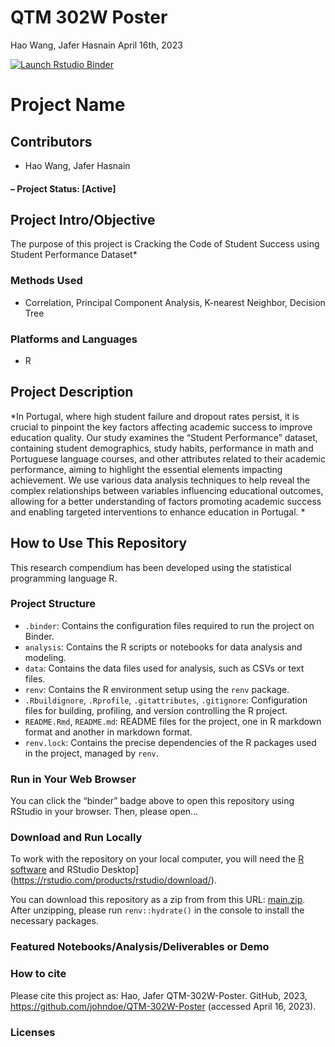 QTM 302W Poster
================
Hao Wang, Jafer Hasnain
April 16th, 2023

<!-- README.md is generated from README.Rmd. Please edit that file -->
<!-- badges: start -->

[![Launch Rstudio
Binder](http://mybinder.org/badge_logo.svg)](https://mybinder.org/v2/gh/haowangtaka/QTM-302W-Poster/main?urlpath=rstudio)
<!-- badges: end -->

# Project Name

## Contributors

- Hao Wang, Jafer Hasnain

#### – Project Status: \[Active\]

## Project Intro/Objective

The purpose of this project is Cracking the Code of Student Success
using Student Performance Dataset\*

### Methods Used

- Correlation, Principal Component Analysis, K-nearest Neighbor,
  Decision Tree

### Platforms and Languages

- R

## Project Description

*In Portugal, where high student failure and dropout rates persist, it
is crucial to pinpoint the key factors affecting academic success to
improve education quality. Our study examines the “Student Performance”
dataset, containing student demographics, study habits, performance in
math and Portuguese language courses, and other attributes related to
their academic performance, aiming to highlight the essential elements
impacting achievement. We use various data analysis techniques to help
reveal the complex relationships between variables influencing
educational outcomes, allowing for a better understanding of factors
promoting academic success and enabling targeted interventions to
enhance education in Portugal. *

## How to Use This Repository

This research compendium has been developed using the statistical
programming language R.

### Project Structure


- `.binder`: Contains the configuration files required to run the project on Binder.
- `analysis`: Contains the R scripts or notebooks for data analysis and modeling.
- `data`: Contains the data files used for analysis, such as CSVs or text files.
- `renv`: Contains the R environment setup using the `renv` package.
- `.Rbuildignore`, `.Rprofile`, `.gitattributes`, `.gitignore`: Configuration files for building, profiling, and version controlling the R project.
- `README.Rmd`, `README.md`: README files for the project, one in R markdown format and another in markdown format.
- `renv.lock`: Contains the precise dependencies of the R packages used in the project, managed by `renv`.

### Run in Your Web Browser

You can click the “binder” badge above to open this repository using
RStudio in your browser. Then, please open…

### Download and Run Locally

To work with the repository on your local computer, you will need the [R
software](https://cloud.r-project.org/) and RStudio
Desktop\](<https://rstudio.com/products/rstudio/download/>).

You can download this repository as a zip from from this URL:
[main.zip](/archive/main.zip). After unzipping, please run
`renv::hydrate()` in the console to install the necessary packages.

### Featured Notebooks/Analysis/Deliverables or Demo

### How to cite

Please cite this project as: Hao, Jafer QTM-302W-Poster. GitHub, 2023, https://github.com/johndoe/QTM-302W-Poster (accessed April 16, 2023).

### Licenses
